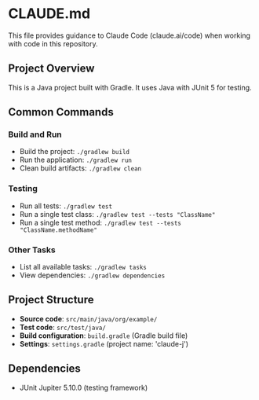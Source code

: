 # CLAUDE.md

This file provides guidance to Claude Code (claude.ai/code) when working with code in this repository.

## Project Overview

This is a Java project built with Gradle. It uses Java with JUnit 5 for testing.

## Common Commands

### Build and Run
- Build the project: `./gradlew build`
- Run the application: `./gradlew run`
- Clean build artifacts: `./gradlew clean`

### Testing
- Run all tests: `./gradlew test`
- Run a single test class: `./gradlew test --tests "ClassName"`
- Run a single test method: `./gradlew test --tests "ClassName.methodName"`

### Other Tasks
- List all available tasks: `./gradlew tasks`
- View dependencies: `./gradlew dependencies`

## Project Structure

- **Source code**: `src/main/java/org/example/`
- **Test code**: `src/test/java/`
- **Build configuration**: `build.gradle` (Gradle build file)
- **Settings**: `settings.gradle` (project name: 'claude-j')

## Dependencies

- JUnit Jupiter 5.10.0 (testing framework)

